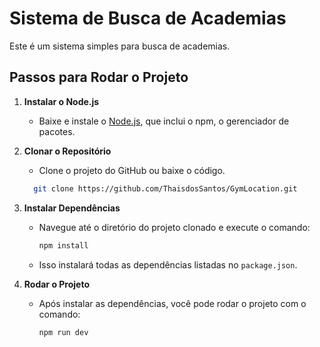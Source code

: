 # Sistema de Busca de Academias

Este é um sistema simples para busca de academias.

## Passos para Rodar o Projeto

1. **Instalar o Node.js**
   - Baixe e instale o [Node.js](https://nodejs.org/), que inclui o npm, o gerenciador de pacotes.

2. **Clonar o Repositório**
   - Clone o projeto do GitHub ou baixe o código.
   ```bash
     git clone https://github.com/ThaisdosSantos/GymLocation.git
     ```

3. **Instalar Dependências**
   - Navegue até o diretório do projeto clonado e execute o comando:
     ```bash
     npm install
     ```
   - Isso instalará todas as dependências listadas no `package.json`.

4. **Rodar o Projeto**
   - Após instalar as dependências, você pode rodar o projeto com o comando:
     ```bash
     npm run dev
     ```
